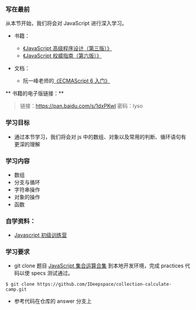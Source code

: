 ### 写在最前

从本节开始，我们将会对 JavaScript 进行深入学习。

* 书籍：

  * [《JavaScript 高级程序设计（第三版）》](https://www.amazon.cn/dp/B007OQQVMY/ref=sr_1_1?ie=UTF8&qid=1519436773&sr=8-1&keywords=javascript%E9%AB%98%E7%BA%A7%E7%A8%8B%E5%BA%8F%E8%AE%BE%E8%AE%A1)
  * [《JavaScript 权威指南（第六版）》](https://www.amazon.cn/dp/B007VISQ1Y/ref=sr_1_1?ie=UTF8&qid=1519436821&sr=8-1&keywords=javascript%E6%9D%83%E5%A8%81%E6%8C%87%E5%8D%97)

* 文档：

  * 阮一峰老师的[《ECMAScript 6 入门》](http://es6.ruanyifeng.com/)

** 书籍的电子版链接：**

> 链接：https://pan.baidu.com/s/1dxPKwI 密码：lyso

### 学习目标

* 通过本节学习，我们将会对 js 中的数组、对象以及常用的判断、循环语句有更深的理解

### 学习内容

* 数组
* 分支与循环
* 字符串操作
* 对象的操作
* 函数

### 自学资料：

* [Javascript 初级训练营](http://codefordream.com/courses/js_learning_camps/sections)

### 学习要求

* git clone 题目 [JavaScript 集合运算合集](https://github.com/IDeepspace/collection-calculate-camp) 到本地开发环境，完成 practices 代码以使 specs 测试通过。

```
$ git clone https://github.com/IDeepspace/collection-calculate-camp.git
```

* 参考代码在仓库的 answer 分支上
